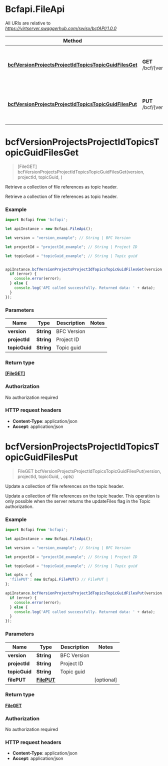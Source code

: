 # Bcfapi.FileApi

All URIs are relative to *https://virtserver.swaggerhub.com/swisx/bcfAPI/1.0.0*

Method | HTTP request | Description
------------- | ------------- | -------------
[**bcfVersionProjectsProjectIdTopicsTopicGuidFilesGet**](FileApi.md#bcfVersionProjectsProjectIdTopicsTopicGuidFilesGet) | **GET** /bcf/{version}/projects/{project_id}/topics/{topic_guid}/files | Retrieve a collection of file references as topic header.
[**bcfVersionProjectsProjectIdTopicsTopicGuidFilesPut**](FileApi.md#bcfVersionProjectsProjectIdTopicsTopicGuidFilesPut) | **PUT** /bcf/{version}/projects/{project_id}/topics/{topic_guid}/files | Update a collection of file references on the topic header.


<a name="bcfVersionProjectsProjectIdTopicsTopicGuidFilesGet"></a>
# **bcfVersionProjectsProjectIdTopicsTopicGuidFilesGet**
> [FileGET] bcfVersionProjectsProjectIdTopicsTopicGuidFilesGet(version, projectId, topicGuid, )

Retrieve a collection of file references as topic header.

Retrieve a collection of file references as topic header.

### Example
```javascript
import Bcfapi from 'bcfapi';

let apiInstance = new Bcfapi.FileApi();

let version = "version_example"; // String | BFC Version

let projectId = "projectId_example"; // String | Project ID

let topicGuid = "topicGuid_example"; // String | Topic guid


apiInstance.bcfVersionProjectsProjectIdTopicsTopicGuidFilesGet(version, projectId, topicGuid, , (error, data, response) => {
  if (error) {
    console.error(error);
  } else {
    console.log('API called successfully. Returned data: ' + data);
  }
});
```

### Parameters

Name | Type | Description  | Notes
------------- | ------------- | ------------- | -------------
 **version** | **String**| BFC Version | 
 **projectId** | **String**| Project ID | 
 **topicGuid** | **String**| Topic guid | 

### Return type

[**[FileGET]**](FileGET.md)

### Authorization

No authorization required

### HTTP request headers

 - **Content-Type**: application/json
 - **Accept**: application/json

<a name="bcfVersionProjectsProjectIdTopicsTopicGuidFilesPut"></a>
# **bcfVersionProjectsProjectIdTopicsTopicGuidFilesPut**
> FileGET bcfVersionProjectsProjectIdTopicsTopicGuidFilesPut(version, projectId, topicGuid, , opts)

Update a collection of file references on the topic header.

Update a collection of file references on the topic header. This operation is only possible when the server returns the updateFiles flag in the Topic authorization.

### Example
```javascript
import Bcfapi from 'bcfapi';

let apiInstance = new Bcfapi.FileApi();

let version = "version_example"; // String | BFC Version

let projectId = "projectId_example"; // String | Project ID

let topicGuid = "topicGuid_example"; // String | Topic guid

let opts = { 
  'filePUT': new Bcfapi.FilePUT() // FilePUT | 
};

apiInstance.bcfVersionProjectsProjectIdTopicsTopicGuidFilesPut(version, projectId, topicGuid, , opts, (error, data, response) => {
  if (error) {
    console.error(error);
  } else {
    console.log('API called successfully. Returned data: ' + data);
  }
});
```

### Parameters

Name | Type | Description  | Notes
------------- | ------------- | ------------- | -------------
 **version** | **String**| BFC Version | 
 **projectId** | **String**| Project ID | 
 **topicGuid** | **String**| Topic guid | 
 **filePUT** | [**FilePUT**](FilePUT.md)|  | [optional] 

### Return type

[**FileGET**](FileGET.md)

### Authorization

No authorization required

### HTTP request headers

 - **Content-Type**: application/json
 - **Accept**: application/json

